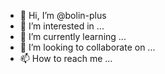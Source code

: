 - 👋 Hi, I’m @bolin-plus
- 👀 I’m interested in ...
- 🌱 I’m currently learning ...
- 💞️ I’m looking to collaborate on ...
- 📫 How to reach me ...

<!---
bolin-plus/bolin-plus is a ✨ special ✨ repository because its `README.md` (this file) appears on your GitHub profile.
You can click the Preview link to take a look at your changes.
--->
